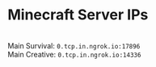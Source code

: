 
# Minecraft Server IPs

</br>Main Survival: `0.tcp.in.ngrok.io:17896`
</br>Main Creative: `0.tcp.in.ngrok.io:14336`
